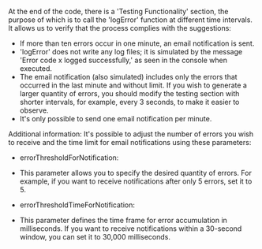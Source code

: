 At the end of the code, there is a 'Testing Functionality' section, the purpose of which is to call the 'logError' function
at different time intervals. It allows us to verify that the process complies with the suggestions:
* If more than ten errors occur in one minute, an email notification is sent.
* 'logError' does not write any log files; it is simulated by the message 'Error code x logged successfully,' 
  as seen in the console when executed.
* The email notification (also simulated) includes only the errors that occurred in the last minute and without limit.
  If you wish to generate a larger quantity of errors, you should modify the testing section with shorter intervals, 
  for example, every 3 seconds, to make it easier to observe.
* It's only possible to send one email notification per minute.

Additional information:
It's possible to adjust the number of errors you wish to receive and the time limit for email notifications using these parameters:
- errorThresholdForNotification: 
 * This parameter allows you to specify the desired quantity of errors. For example, if you want to receive notifications after only 5 errors, set it to 5.
- errorThresholdTimeForNotification: 
 * This parameter defines the time frame for error accumulation in milliseconds. If you want to receive notifications within a 30-second window, you can set it to 30,000 milliseconds.
